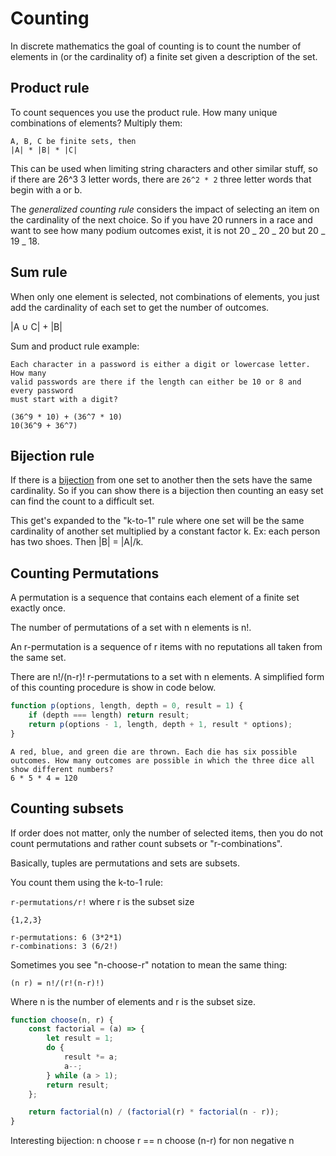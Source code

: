 # Counting

In discrete mathematics the goal of counting is to count the number of elements
in (or the cardinality of) a finite set given a description of the set.

## Product rule

To count sequences you use the product rule. How many unique combinations of
elements? Multiply them:

```
A, B, C be finite sets, then
|A| * |B| * |C|
```

This can be used when limiting string characters and other similar stuff, so if
there are 26^3 3 letter words, there are `26^2 * 2` three letter words that begin
with a or b.

The _generalized counting rule_ considers the impact of selecting an item on the
cardinality of the next choice. So if you have 20 runners in a race and want to
see how many podium outcomes exist, it is not 20 _ 20 _ 20 but 20 _ 19 _ 18.

## Sum rule

When only one element is selected, not combinations of elements, you just add
the cardinality of each set to get the number of outcomes.

|A ∪ C| + |B|

Sum and product rule example:

```
Each character in a password is either a digit or lowercase letter. How many
valid passwords are there if the length can either be 10 or 8 and every password
must start with a digit?

(36^9 * 10) + (36^7 * 10)
10(36^9 + 36^7)
```

## Bijection rule

If there is a [bijection](./functions.md) from one set to another then the sets
have the same cardinality. So if you can show there is a bijection then counting
an easy set can find the count to a difficult set.

This get's expanded to the "k-to-1" rule where one set will be the same
cardinality of another set multiplied by a constant factor k. Ex: each person
has two shoes. Then |B| = |A|/k.

## Counting Permutations

A permutation is a sequence that contains each element of a finite set exactly
once.

The number of permutations of a set with n elements is n!.

An r-permutation is a sequence of r items with no reputations all taken from the
same set.

There are n!/(n-r)! r-permutations to a set with n elements. A simplified form
of this counting procedure is show in code below.

```js
function p(options, length, depth = 0, result = 1) {
	if (depth === length) return result;
	return p(options - 1, length, depth + 1, result * options);
}
```

```
A red, blue, and green die are thrown. Each die has six possible outcomes. How many outcomes are possible in which the three dice all show different numbers?
6 * 5 * 4 = 120
```

## Counting subsets

If order does not matter, only the number of selected items, then you do not
count permutations and rather count subsets or "r-combinations".

Basically, tuples are permutations and sets are subsets.

You count them using the k-to-1 rule:

`r-permutations/r!` where r is the subset size

```
{1,2,3}

r-permutations: 6 (3*2*1)
r-combinations: 3 (6/2!)
```

Sometimes you see "n-choose-r" notation to mean the same thing:

```
(n r) = n!/(r!(n-r)!)
```

Where n is the number of elements and r is the subset size.

```js
function choose(n, r) {
	const factorial = (a) => {
		let result = 1;
		do {
			result *= a;
			a--;
		} while (a > 1);
		return result;
	};

	return factorial(n) / (factorial(r) * factorial(n - r));
}
```

Interesting bijection: n choose r == n choose (n-r) for non negative n
